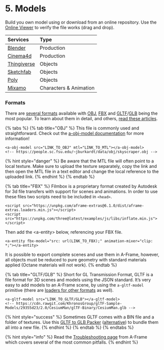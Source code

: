 # 5. Models

Build you own model using or download from an online repository.  Use the [Online Viewer](https://www.creators3d.com/online-viewer) to verify the file works \(drag and drop\).

| Services | Type |
| :--- | :--- |
| [Blender](https://www.blender.org/) | Production |
| [Cinema4d](https://www.maxon.net/en-us/products/cinema-4d/overview/) | Production |
| [Thingiverse](https://www.thingiverse.com/) | Objects |
| [Sketchfab](https://sketchfab.com/search?features=downloadable+animated&q=low+poly&sort_by=-pertinence&type=models) | Objects |
| [Poly](https://poly.google.com/) | Objects |
| [Mixamo](https://www.mixamo.com/) | Characters & Animation |

### Formats

There are [several formats](https://www.marxentlabs.com/3d-file-formats/) available with [OBJ](https://www.marxentlabs.com/obj-files/), [FBX](https://www.marxentlabs.com/fbx-files/) and [GLTF](https://www.marxentlabs.com/gltf-files/)/[GLB](https://www.marxentlabs.com/glb-files/) being the most popular. To learn about them in detail, and others, [read these articles](https://www.marxentlabs.com/defy-reality-the-3d-commerce-blog/).

{% tabs %}
{% tab title="OBJ" %}
This file is commonly used and straightforward. Check out the [a-obj-model documentation](https://github.com/aframevr/aframe/blob/master/docs/components/obj-model.md) for more information!

```markup
<a-obj-model src="LINK_TO_OBJ" mtl="LINK_TO_MTL"></a-obj-model>
<!-- https://people.sc.fsu.edu/~jburkardt/data/obj/skyscraper.obj -->
```

{% hint style="danger" %}
Be aware that the MTL file will often point to a local texture. Make sure to upload the texture separately, copy the link and then open the MTL file in a text editor and change the local reference to the uploaded link.
{% endhint %}
{% endtab %}

{% tab title="FBX" %}
Filmbox is a proprietary format created by Autodesk for 3d file transfers with support for scenes and animations. In order to use these files two scripts need to be included in `<head>`.

```markup
<script src="https://unpkg.com/aframe-extras@6.1.0/dist/aframe-extras.loaders.min.js"></script>
<script src="https://unpkg.com/three@latest/examples/js/libs/inflate.min.js"></script>
```

Then add the &lt;a-entity&gt; below, referencing your FBX file.

```markup
<a-entity fbx-model="src: url(LINK_TO_FBX);" animation-mixer="clip: *;"></a-entity>    
```

It is possible to export complete scenes and use them in A-Frame, however, all objects must be reduced to pure geometry with standard materials applied \(Octane materials will not work\).
{% endtab %}

{% tab title="GLTF/GLB" %}
Short for GL Transmission Format, GLTF is a file format for 3D scenes and models using the JSON standard. It’s very easy to add models to an A-Frame scene, by using the `a-gltf-model` primitive \(there are [loaders for other formats](https://aframe.io/docs/0.8.0/introduction/models.html) as well\).

```markup
<a-gltf-model src="LINK_TO_GLTF/GLB"></a-gltf-model>
<!-- https://cdn.rawgit.com/KhronosGroup/glTF-Sample-Models/29355d23/2.0/CesiumMan/glTF-Binary/CesiumMan.glb -->
```

{% hint style="success" %}
Sometimes GLTF comes with a BIN file and a folder of textures. Use this [GLTF to GLB Packer](https://glb-packer.glitch.me/) \([alternative](https://products.aspose.app/3d/conversion/gltf-to-glb)\) to bundle them all into a new file.
{% endhint %}
{% endtab %}
{% endtabs %}

{% hint style="info" %}
Read the [Troubleshooting page](https://aframe.io/docs/1.0.0/introduction/models.html#troubleshooting) from A-Frame which covers several of the most common pitfalls.
{% endhint %}

